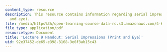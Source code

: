 ```yaml
---
content_type: resource
description: This resource contains information regarding serial impressions (print
  and eye).
file: /media/https%3A/open-learning-course-data-rc.s3.amazonaws.com/4-602-modern-art-and-mass-culture-spring-2012/92e37452de65e39831683e6f3ab15c43_MIT4_602S12_lec09.pdf
file_type: application/pdf
resourcetype: Document
title: 'Lecture 9 Handout: Serial Impressions (Print and Eye)'
uid: 92e37452-de65-e398-3168-3e6f3ab15c43
---
```

